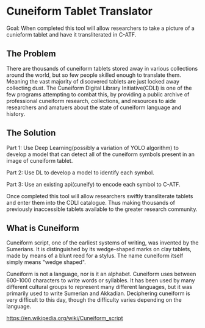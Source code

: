 # Cuneiform Tablet Translator
 Goal: When completed this tool will allow researchers to take a picture of a cunieform tablet and have it transliterated in C-ATF.

## The Problem
There are thousands of cuneiform tablets stored away in various collections around the world, but so few people skilled enough to translate them. Meaning the vast majority of discovered tablets are just locked away collecting dust. The Cuneiform Digital Library Initiative(CDLI) is one of the few programs attempting to combat this, by providing a public archive of professional cuneiform research, collections, and resources to aide researchers and amatuers about the state of cuneiform language and history.

## The Solution
Part 1: Use Deep Learning(possibly a variation of YOLO algorithm) to develop a model that can detect all of the cuneiform symbols present in an image of cuneiform tablet. 

Part 2: Use DL to develop a model to identify each symbol.

Part 3: Use an existing api(cuneify) to encode each symbol to C-ATF. 

Once completed this tool will allow researchers swiftly transliterate tablets and enter them into the CDLI catalogue. Thus making thousands of previously inaccessible tablets available to the greater research community.

## What is Cuneiform
Cuneiform script, one of the earliest systems of writing, was invented by the Sumerians. It is distinguished by its wedge-shaped marks on clay tablets, made by means of a blunt reed for a stylus. The name cuneiform itself simply means "wedge shaped".

Cuneiform is not a language, nor is it an alphabet. Cuneiform uses between 600-1000 characters to write words or syllables. It has been used by many different cultural groups to represent many different languages, but it was primarily used to write Sumerian and Akkadian. Deciphering cuneiform is very difficult to this day, though the difficulty varies depending on the language.

https://en.wikipedia.org/wiki/Cuneiform_script
